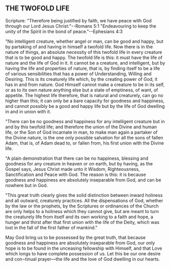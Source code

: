 ## THE TWOFOLD LIFE ##

Scripture: "Therefore being justified by faith, we have peace with God through our Lord Jesus Christ:"--Romans 5:1 "Endeavouring to keep the unity of the Spirit in the bond of peace."--Ephesians 4:3



"No intelligent creature, whether angel or man, can be good and happy, but by partaking of and having in himself a twofold life. Now there is in the nature of things, an absolute necessity of this twofold life in every creature that is to be good and happy. The twofold life is this: it must have the life of nature and the life of God in it. It cannot be a creature, and intelligent, but by having the life and properties of nature, that is, by finding itself to be a life of various sensibilities that has a power of Understanding, Willing and Desiring. This is its creaturely life which, by the creating power of God, it has in and from nature. God Himself cannot make a creature to be in its self, or as to its own nature anything else but a state of emptiness, of want, of appetite. The highest life therefore, that is natural and creaturely, can go no higher than this; it can only be a bare capacity for goodness and happiness, and cannot possibly be a good and happy life but by the life of God dwelling in and in union with it.



"There can be no goodness and happiness for any intelligent creature but in and by this twofold life; and therefore the union of the Divine and human life, or the Son of God incarnate in man, to make man again a partaker of the Divine nature, is the one only possible salvation for all the sons of fallen Adam, that is, of Adam dead to, or fallen from, his first union with the Divine life.



"A plain demonstration that there can be no happiness, blessing and goodness for any creature in heaven or on earth, but by having, as the Gospel says, Jesus Christ made unto it Wisdom, Righteousness, Sanctification and Peace with God. The reason is this: it is because goodness and happiness are absolutely inseparable from God, and can be nowhere but in God.



"This great truth clearly gives the solid distinction between inward holiness and all outward, creaturely practices. All the dispensations of God, whether by the law or the prophets, by the Scriptures or ordinances of the Church are only helps to a holiness which they cannot give, but are meant to turn the creaturely life from itself and its own working to a faith and hope, a hunger and thirst after that first union with the life of the Deity, which was lost in the fall of the first father of mankind."



May God bring us to be possessed by the great truth, that because goodness and happiness are absolutely inseparable from God, our only hope is to be found in the unceasing fellowship with Himself, and that Love which longs to have complete possession of us. Let this be our one desire and con¬tinual prayer—the life and the love of God dwelling in our hearts.

